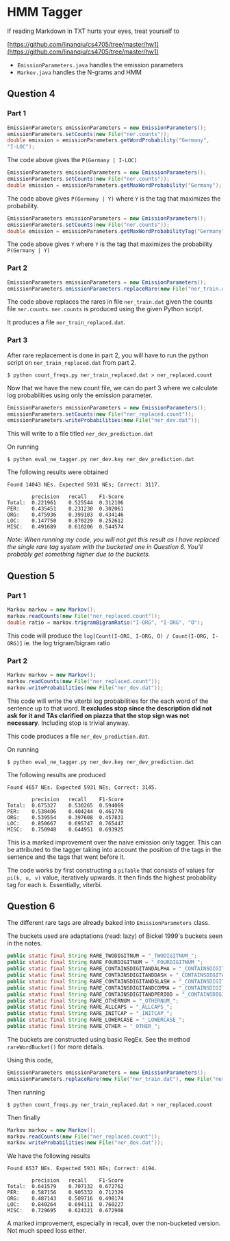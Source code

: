 # HMM Tagger

If reading Markdown in TXT hurts your eyes, treat yourself to

[https://github.com/linanqiu/cs4705/tree/master/hw1](https://github.com/linanqiu/cs4705/tree/master/hw1)

- `EmissionParameters.java` handles the emission parameters
- `Markov.java` handles the N-grams and HMM

## Question 4

### Part 1

```java
EmissionParameters emissionParameters = new EmissionParameters();
emissionParameters.setCounts(new File("ner.counts"));
double emission = emissionParameters.getWordProbability("Germany",
"I-LOC");
```

The code above gives the `P(Germany | I-LOC)`

```java
EmissionParameters emissionParameters = new EmissionParameters();
emissionParameters.setCounts(new File("ner.counts"));
double emission = emissionParameters.getMaxWordProbability("Germany");
```

The code above gives `P(Germany | Y)` where `Y` is the tag that maximizes the probability.

```java
EmissionParameters emissionParameters = new EmissionParameters();
emissionParameters.setCounts(new File("ner.counts"));
double emission = emissionParameters.getMaxWordProbabilityTag("Germany");
```

The code above gives `Y` where `Y` is the tag that maximizes the probability `P(Germany | Y)`

### Part 2

```java
EmissionParameters emissionParameters = new EmissionParameters();
emissionParameters.emissionParameters.replaceRare(new File("ner_train.dat"), new File("ner.counts"));
```

The code above replaces the rares in file `ner_train.dat` given the counts file `ner.counts`. `ner.counts` is produced using the given Python script.

It produces a file `ner_train_replaced.dat`.

### Part 3

After rare replacement is done in part 2, you will have to run the python script on `ner_train_replaced.dat` from part 2.

```
$ python count_freqs.py ner_train_replaced.dat > ner_replaced.count
```

Now that we have the new count file, we can do part 3 where we calculate log probabilities using only the emission parameter.

```java
EmissionParameters emissionParameters = new EmissionParameters();
emissionParameters.setCounts(new File("ner_replaced.count"));
emissionParameters.writeProbabilities(new File("ner_dev.dat"));
```

This will write to a file titled `ner_dev_prediction.dat`

On running

```
$ python eval_ne_tagger.py ner_dev.key ner_dev_prediction.dat
```

The following results were obtained

```
Found 14043 NEs. Expected 5931 NEs; Correct: 3117.

        precision   recall    F1-Score
Total:  0.221961    0.525544  0.312106
PER:    0.435451    0.231230  0.302061
ORG:    0.475936    0.399103  0.434146
LOC:    0.147750    0.870229  0.252612
MISC:   0.491689    0.610206  0.544574
```

*Note: When running my code, you will not get this result as I have replaced the single rare tag system with the bucketed one in Question 6. You'll probably get something higher due to the buckets.*

## Question 5

### Part 1

```java
Markov markov = new Markov();
markov.readCounts(new File("ner_replaced.count"));
double ratio = markov.trigramBigramRatio("I-ORG", "I-ORG", "O");
```

This code will produce the `log[Count(I-ORG, I-ORG, O) / Count(I-ORG, I-ORG)]` ie. the log trigram/bigram ratio

### Part 2

```java
Markov markov = new Markov();
markov.readCounts(new File("ner_replaced.count"));
markov.writeProbabilities(new File("ner_dev.dat"));
```

This code will write the viterbi log probabilities for the each word of the sentence up to that word. **It excludes stop since the description did not ask for it and TAs clarified on piazza that the stop sign was not necessary**. Including stop is trivial anyway.

This code produces a file `ner_dev_prediction.dat`.

On running

```
$ python eval_ne_tagger.py ner_dev.key ner_dev_prediction.dat
```

The following results are produced

```
Found 4657 NEs. Expected 5931 NEs; Correct: 3145.

        precision   recall    F1-Score
Total:  0.675327    0.530265  0.594069
PER:    0.538406    0.404244  0.461778
ORG:    0.539554    0.397608  0.457831
LOC:    0.850667    0.695747  0.765447
MISC:   0.750948    0.644951  0.693925
```

This is a marked improvement over the naive emission only tagger. This can be attributed to the tagger taking into account the position of the tags in the sentence and the tags that went before it.

The code works by first constructing a `piTable` that consists of values for `pi(k, u, v)` value, iteratively upwards. It then finds the highest probability tag for each `k`. Essentially, viterbi.

## Question 6

The different rare tags are already baked into `EmissionParameters` class.

The buckets used are adaptations (read: lazy) of Bickel 1999's buckets seen in the notes.

```java
public static final String RARE_TWODIGITNUM = "_TWODIGITNUM_";
public static final String RARE_FOURDIGITNUM = "_FOURDIGITNUM_";
public static final String RARE_CONTAINSDIGITANDALPHA = "_CONTAINSDIGITANDALPHA_";
public static final String RARE_CONTAINSDIGITANDDASH = "_CONTAINSDIGITANDDASH_";
public static final String RARE_CONTAINSDIGITANDSLASH = "_CONTAINSDIGITANDSLASH_";
public static final String RARE_CONTAINSDIGITANDCOMMA = "_CONTAINSDIGITANDCOMMA_";
public static final String RARE_CONTAINSDIGITANDPERIOD = "_CONTAINSDIGITANDPERIOD_";
public static final String RARE_OTHERNUM = "_OTHERNUM_";
public static final String RARE_ALLCAPS = "_ALLCAPS_";
public static final String RARE_INITCAP = "_INITCAP_";
public static final String RARE_LOWERCASE = "_LOWERCASE_";
public static final String RARE_OTHER = "_OTHER_";
```

The buckets are constructed using basic RegEx. See the method `rareWordBucket()` for more details.

Using this code,

```java
EmissionParameters emissionParameters = new EmissionParameters();
emissionParameters.replaceRare(new File("ner_train.dat"), new File("ner.counts"));
```

Then running

```
$ python count_freqs.py ner_train_replaced.dat > ner_replaced.count
```

Then finally

```java
Markov markov = new Markov();
markov.readCounts(new File("ner_replaced.count"));
markov.writeProbabilities(new File("ner_dev.dat"));
```

We have the following results

```
Found 6537 NEs. Expected 5931 NEs; Correct: 4194.

        precision   recall    F1-Score
Total:  0.641579    0.707132  0.672762
PER:    0.587156    0.905332  0.712329
ORG:    0.487143    0.509716  0.498174
LOC:    0.840264    0.694111  0.760227
MISC:   0.729695    0.624321  0.672908
```

A marked improvement, especially in recall, over the non-bucketed version. Not much speed loss either.